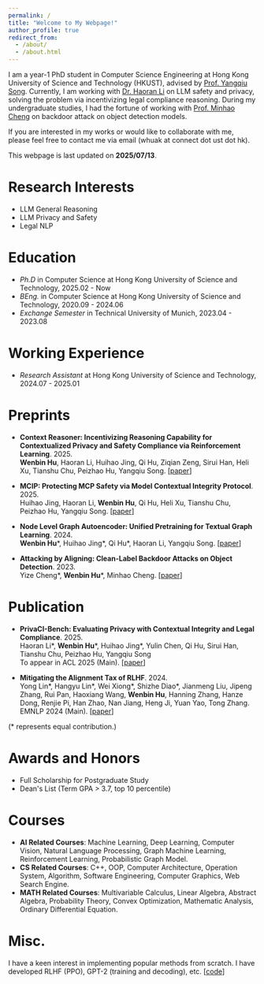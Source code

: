 ```yaml
---
permalink: /
title: "Welcome to My Webpage!"
author_profile: true
redirect_from: 
  - /about/
  - /about.html
--- 
```

I am a year-1 PhD student in Computer Science Engineering at Hong Kong University of Science and Technology (HKUST), advised by [Prof. Yangqiu Song](https://www.cse.ust.hk/~yqsong/). Currently, I am working with [Dr. Haoran Li](https://hlibt.student.ust.hk/) on LLM safety and privacy, solving the problem via incentivizing legal compliance reasoning. During my undergraduate studies, I had the fortune of working with [Prof. Minhao Cheng](https://cmhcbb.github.io/) on backdoor attack on object detection models.   

If you are interested in my works or would like to collaborate with me, please feel free to contact me via email (whuak at connect dot ust dot hk).   

This webpage is last updated on **2025/07/13**.  


Research Interests
======
- LLM General Reasoning
- LLM Privacy and Safety
- Legal NLP

Education
======
- *Ph.D* in Computer Science at Hong Kong University of Science and Technology, 2025.02 - Now
- *BEng.* in Computer Science at Hong Kong University of Science and Technology, 2020.09 - 2024.06
- *Exchange Semester* in Technical University of Munich, 2023.04 - 2023.08

Working Experience
======
- *Research Assistant* at Hong Kong University of Science and Technology, 2024.07 - 2025.01


Preprints
======
- **Context Reasoner: Incentivizing Reasoning Capability for Contextualized Privacy and Safety Compliance via Reinforcement Learning**. 2025.  
**Wenbin Hu**, Haoran Li, Huihao Jing, Qi Hu, Ziqian Zeng, Sirui Han, Heli Xu, Tianshu Chu, Peizhao Hu, Yangqiu Song. [[paper](https://arxiv.org/abs/2505.14585)]   

- **MCIP: Protecting MCP Safety via Model Contextual Integrity Protocol**. 2025.  
Huihao Jing, Haoran Li, **Wenbin Hu**, Qi Hu, Heli Xu, Tianshu Chu, Peizhao Hu, Yangqiu Song. [[paper](https://arxiv.org/abs/2505.14590)]  
 
- **Node Level Graph Autoencoder: Unified Pretraining for Textual Graph Learning**. 2024.  
**Wenbin Hu**\*, Huihao Jing\*, Qi Hu\*, Haoran Li, Yangqiu Song. [[paper](https://arxiv.org/abs/2408.07091)]   

- **Attacking by Aligning: Clean-Label Backdoor Attacks on Object Detection**. 2023.  
Yize Cheng\*, **Wenbin Hu**\*, Minhao Cheng. [[paper](https://arxiv.org/abs/2307.10487)]   

 

Publication
======
- **PrivaCI-Bench: Evaluating Privacy with Contextual Integrity and Legal Compliance**. 2025.  
Haoran Li\*, **Wenbin Hu**\*, Huihao Jing\*, Yulin Chen, Qi Hu, Sirui Han, Tianshu Chu, Peizhao Hu, Yangqiu Song  
To appear in ACL 2025 (Main). [[paper](https://arxiv.org/pdf/2502.17041)]  

- **Mitigating the Alignment Tax of RLHF**. 2024.  
Yong Lin\*, Hangyu Lin\*, Wei Xiong\*, Shizhe Diao\*, Jianmeng Liu, Jipeng Zhang, Rui Pan, Haoxiang Wang, **Wenbin Hu**, Hanning Zhang, Hanze Dong, Renjie Pi, Han Zhao, Nan Jiang, Heng Ji, Yuan Yao, Tong Zhang.    
EMNLP 2024 (Main). [[paper](https://arxiv.org/abs/2309.06256)]


(* represents equal contribution.)  

Awards and Honors
======
- Full Scholarship for Postgraduate Study
- Dean's List (Term GPA > 3.7, top 10 percentile)

Courses
======
- **AI Related Courses**: Machine Learning, Deep Learning, Computer Vision, Natural Language
Processing, Graph Machine Learning, Reinforcement Learning, Probabilistic Graph Model.
- **CS Related Courses**: C++, OOP, Computer Architecture, Operation System, Algorithm, Software
Engineering, Computer Graphics, Web Search Engine.
- **MATH Related Courses**: Multivariable Calculus, Linear Algebra, Abstract Algebra, Probability Theory,
Convex Optimization, Mathematic Analysis, Ordinary Differential Equation.


Misc.
======
I have a keen interest in implementing popular methods from scratch. I have developed RLHF (PPO), GPT-2 (training and decoding), etc. [[code](https://github.com/HUWENBIN2024/code_from_scratch_with_100_lines)]